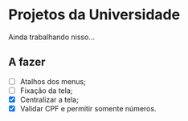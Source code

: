 # Projetos da Universidade

Ainda trabalhando nisso...

## A fazer

- [ ] Atalhos dos menus;
- [ ] Fixação da tela;
- [X] Centralizar a tela;
- [X] Validar CPF e permitir somente números.
